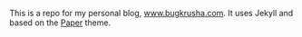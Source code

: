 This is a repo for my personal blog, www.bugkrusha.com. It uses Jekyll and based on the [Paper](https://deadbeef.me/paper-jekyll-theme/) theme.
